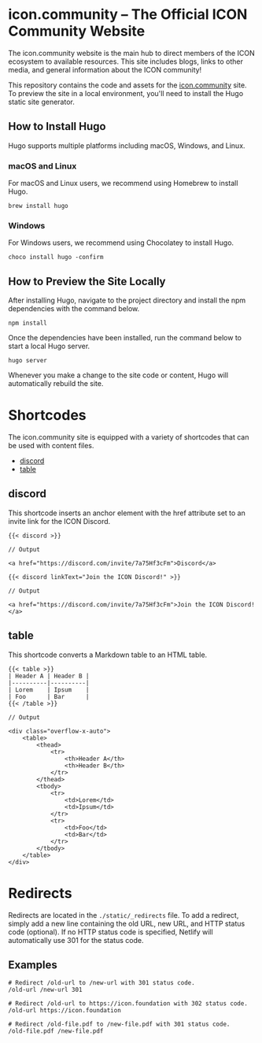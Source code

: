# icon.community – The Official ICON Community Website

The icon.community website is the main hub to direct members of the ICON ecosystem to available resources. This site includes blogs, links to other media, and general information about the ICON community!

This repository contains the code and assets for the [icon.community](https://icon.community) site. To preview the site in a local environment, you'll need to install the Hugo static site generator.

## How to Install Hugo

Hugo supports multiple platforms including macOS, Windows, and Linux.

### macOS and Linux

For macOS and Linux users, we recommend using Homebrew to install Hugo.

```
brew install hugo
```

### Windows

For Windows users, we recommend using Chocolatey to install Hugo.

```
choco install hugo -confirm
```

## How to Preview the Site Locally

After installing Hugo, navigate to the project directory and install the npm dependencies with the command below.

```
npm install
```

Once the dependencies have been installed, run the command below to start a local Hugo server.

```
hugo server
```

Whenever you make a change to the site code or content, Hugo will automatically rebuild the site.

# Shortcodes

The icon.community site is equipped with a variety of shortcodes that can be used with content files.

* [discord](#discord)
* [table](#table)

## discord

This shortcode inserts an anchor element with the href attribute set to an invite link for the ICON Discord.

```
{{< discord >}}

// Output

<a href="https://discord.com/invite/7a75Hf3cFm">Discord</a>
```

```
{{< discord linkText="Join the ICON Discord!" >}}

// Output

<a href="https://discord.com/invite/7a75Hf3cFm">Join the ICON Discord!</a>
```

## table

This shortcode converts a Markdown table to an HTML table.

```
{{< table >}}
| Header A | Header B |
|----------|----------|
| Lorem    | Ipsum    |
| Foo      | Bar      |
{{< /table >}}

// Output

<div class="overflow-x-auto">
    <table>
        <thead>
            <tr>
                <th>Header A</th>
                <th>Header B</th>
            </tr>
        </thead>
        <tbody>
            <tr>
                <td>Lorem</td>
                <td>Ipsum</td>
            </tr>
            <tr>
                <td>Foo</td>
                <td>Bar</td>
            </tr>
        </tbody>
    </table>
</div>

```

# Redirects

Redirects are located in the `./static/_redirects` file. To add a redirect, simply add a new line containing the old URL, new URL, and HTTP status code (optional). If no HTTP status code is specified, Netlify will automatically use 301 for the status code.

## Examples

```
# Redirect /old-url to /new-url with 301 status code.
/old-url /new-url 301

# Redirect /old-url to https://icon.foundation with 302 status code.
/old-url https://icon.foundation

# Redirect /old-file.pdf to /new-file.pdf with 301 status code.
/old-file.pdf /new-file.pdf
```